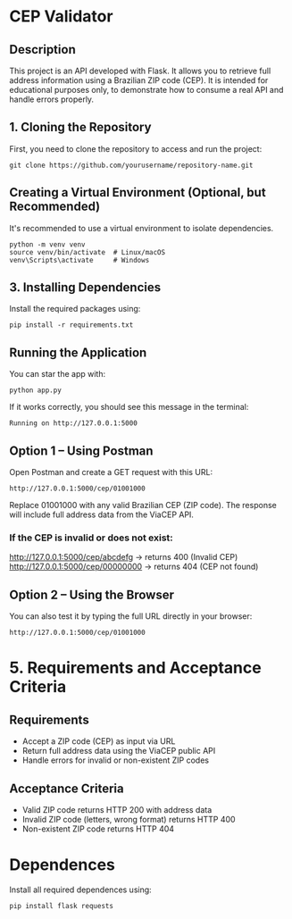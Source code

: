 <h1>CEP Validator</h1>
<h2>Description</h2>
This project is an API developed with Flask. It allows you to retrieve full address information using a Brazilian ZIP code (CEP).
It is intended for educational purposes only, to demonstrate how to consume a real API and handle errors properly.

<h2>1. Cloning the Repository</h2>
First, you need to clone the repository to access and run the project:

```
git clone https://github.com/yourusername/repository-name.git
```
<h2>Creating a Virtual Environment (Optional, but Recommended)</h2>
It's recommended to use a virtual environment to isolate dependencies.

```
python -m venv venv
source venv/bin/activate  # Linux/macOS
venv\Scripts\activate     # Windows
```
<h2>3. Installing Dependencies </h2>
Install the required packages using:

```
pip install -r requirements.txt
```

<h2>Running the Application</h2>
You can star the app with:

```
python app.py 
```
If it works correctly, you should see this message in the terminal:

```
Running on http://127.0.0.1:5000
```
<h2>Option 1 – Using Postman</h2>
Open Postman and create a GET request with this URL:

```
http://127.0.0.1:5000/cep/01001000
```

Replace 01001000 with any valid Brazilian CEP (ZIP code).
The response will include full address data from the ViaCEP API.

<h3>If the CEP is invalid or does not exist:</h3>

http://127.0.0.1:5000/cep/abcdefg → returns 400 (Invalid CEP)
http://127.0.0.1:5000/cep/00000000 → returns 404 (CEP not found)

<h2>Option 2 – Using the Browser</h2>
You can also test it by typing the full URL directly in your browser:

```
http://127.0.0.1:5000/cep/01001000
```
<h1>5. Requirements and Acceptance Criteria</h1>
<h2>Requirements</h2>

<ul>
<li>Accept a ZIP code (CEP) as input via URL</li>
<li>Return full address data using the ViaCEP public API</li>
<li>Handle errors for invalid or non-existent ZIP codes</li>
</ul>

<h2>Acceptance Criteria</h2>
<ul>
<li>Valid ZIP code returns HTTP 200 with address data</li>
<li>Invalid ZIP code (letters, wrong format) returns HTTP 400</li>
<li>Non-existent ZIP code returns HTTP 404</li>
</ul>

<h1>Dependences</h1>
Install all required dependences using:

```
pip install flask requests
```
